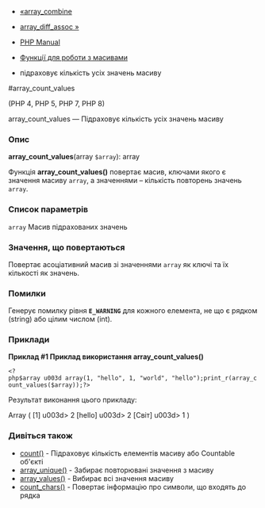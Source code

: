 - [«array_combine](function.array-combine.md)
- [array_diff_assoc »](function.array-diff-assoc.md)

- [PHP Manual](index.md)
- [Функції для роботи з масивами](ref.array.md)
- підраховує кількість усіх значень масиву

#array_count_values

(PHP 4, PHP 5, PHP 7, PHP 8)

array_count_values — Підраховує кількість усіх значень масиву

### Опис

**array_count_values**(array `$array`): array

Функція **array_count_values()** повертає масив, ключами якого
є значення масиву `array`, а значеннями – кількість повторень
значень `array`.

### Список параметрів

`array`
Масив підрахованих значень

### Значення, що повертаються

Повертає асоціативний масив зі значеннями `array` як ключі
та їх кількості як значень.

### Помилки

Генерує помилку рівня **`E_WARNING`** для кожного елемента, не
що є рядком (string) або цілим числом (int).

### Приклади

**Приклад #1 Приклад використання **array_count_values()****

` <?php$array u003d array(1, "hello", 1, "world", "hello");print_r(array_count_values($array));?> `

Результат виконання цього прикладу:

Array
(
[1] u003d> 2
[hello] u003d> 2
[Світ] u003d> 1
)

### Дивіться також

- [count()](function.count.md) - Підраховує кількість елементів
масиву або Countable об'єкті
- [array_unique()](function.array-unique.md) - Забирає повторювані
значення з масиву
- [array_values()](function.array-values.md) - Вибирає всі значення
масиву
- [count_chars()](function.count-chars.md) - Повертає інформацію про
символи, що входять до рядка
